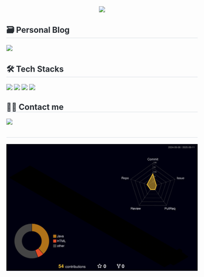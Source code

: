 <div align="center">
  <img src="https://capsule-render.vercel.app/api?type=soft&color=0:0000ff,100:ff0019&height=120&text=Hi,%20How%20are%20you?&animation=fadeIn&fontColor=000000&fontSize=40" />
</div>

<div style="text-align: left;"> 
  <h2 style="border-bottom: 1px solid #d8dee4; color: #282d33;"> 🗃️ Personal Blog </h2>
  <div style="font-weight: 700; font-size: 15px; text-align: left; color: #282d33;">
    <a href="https://dq-korea.tistory.com/" target="_blank">
      <img src="https://img.shields.io/badge/Developer Quarterly-9B111E?style=flat-square&logo=tistory&logoColor=white"/>
    </a>
  </div> 
</div>

<div style="text-align: left;">
  <h2 style="border-bottom: 1px solid #d8dee4; color: #282d33;"> 🛠️ Tech Stacks </h2>
  <div style="text-align: left;"> 
    <img src="https://img.shields.io/badge/HTML5-E34F26?style=flat&logo=HTML5&logoColor=white">
    <img src="https://img.shields.io/badge/Java-007396?style=flat&logo=Java&logoColor=white">
    <img src="https://img.shields.io/badge/MySQL-4479A1?style=flat&logo=MySQL&logoColor=white">
    <img src="https://img.shields.io/badge/SpringBoot-6DB33F?style=flat&logo=springboot&logoColor=white">
  </div>
</div>

<div style="text-align: left;">
  <h2 style="border-bottom: 1px solid #d8dee4; color: #282d33;"> 🧑‍💻 Contact me </h2>
  <div style="text-align: left;"> 
    <a href="mailto:koreasong97@naver.com" target="_blank">
      <img src="https://img.shields.io/badge/koreasong97@naver.com-03C75A?style=flat-square&logo=naver&logoColor=white"/>
    </a>
  </div>
</div>

<div style="text-align: left;">
  <h2 style="border-bottom: 1px solid #d8dee4; color: #282d33;">  </h2>
</div>

![](./profile-3d-contrib/profile-night-rainbow.svg)
